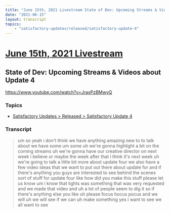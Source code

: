 ```yaml
---
title: "June 15th, 2021 Livestream State of Dev: Upcoming Streams & Videos about Update 4"
date: "2021-06-15"
layout: transcript
topics:
    - "satisfactory-updates/released/satisfactory-update-4"
---
```

# [June 15th, 2021 Livestream](../2021-06-15.md)
## State of Dev: Upcoming Streams & Videos about Update 4
https://www.youtube.com/watch?v=JraxPzBMwyQ

### Topics
* [Satisfactory Updates > Released > Satisfactory Update 4](../topics/satisfactory-updates/released/satisfactory-update-4.md)

### Transcript

> um so yeah i don't think we have anything amazing new to to talk about we have some um some uh we're gonna highlight a bit on the coming streams uh we're gonna have our creative director on next week i believe or maybe the week after that i think it's next week uh we're going to talk a little bit more about update four we also have a few video ideas that we want to put out there about update for and if there's anything you guys are interested to see behind the scenes sort of stuff for update four like how did you make this stuff please let us know um i know that lights was something that was very requested and we made that video and uh a lot of people seem to dig it so if there's anything else you like uh please focus hocus pocus and we will uh we will see if we can uh make something yes i want to see we all want to see
